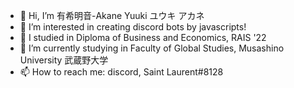 - 👋 Hi, I’m 有希明音-Akane Yuuki ユウキ アカネ 
- 👀 I’m interested in creating discord bots by javascripts!
- 🌱 I studied in Diploma of Business and Economics, RAIS '22
- 🌱 I’m currently studying in Faculty of Global Studies, Musashino University 武蔵野大学
- 📫 How to reach me: discord, Saint Laurent#8128
